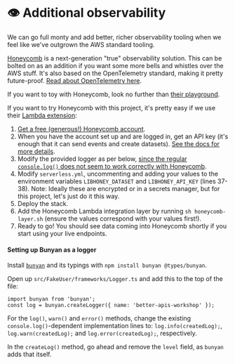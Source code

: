 # 👁️ Additional observability

We can go full monty and add better, richer observability tooling when we feel like we've outgrown the AWS standard tooling.

[Honeycomb](https://www.honeycomb.io) is a next-generation "true" observability solution. This can be bolted on as an addition if you want some more bells and whistles over the AWS stuff. It's also based on the OpenTelemetry standard, making it pretty future-proof. [Read about OpenTelemetry here](https://leaddev.com/monitoring-observability/rise-opentelemetry).

If you want to toy with Honeycomb, look no further than [their playground](https://www.honeycomb.io/play/).

If you want to try Honeycomb with this project, it's pretty easy if we use their [Lambda extension](https://github.com/honeycombio/honeycomb-lambda-extension):

1. [Get a free (generous!) Honeycomb account](https://www.honeycomb.io).
2. When you have the account set up and are logged in, get an API key (it's enough that it can send events and create datasets). [See the docs for more details](https://docs.honeycomb.io/api/api-keys/).
3. Modify the provided logger as per below, [since the regular `console.log()` does not seem to work correctly with Honeycomb](https://docs.honeycomb.io/getting-data-in/integrations/aws/aws-lambda/#javascript).
4. Modify `serverless.yml`, uncommenting and adding your values to the environment variables `LIBHONEY_DATASET` and `LIBHONEY_API_KEY` (lines 37-38). Note: Ideally these are encrypted or in a secrets manager, but for this project, let's just do it this way.
5. Deploy the stack.
6. Add the Honeycomb Lambda integration layer by running `sh honeycomb-layer.sh` (ensure the values correspond with your values first!).
7. Ready to go! You should see data coming into Honeycomb shortly if you start using your live endpoints.

#### Setting up Bunyan as a logger

Install [`bunyan`](https://github.com/trentm/node-bunyan) and its typings with `npm install bunyan @types/bunyan`.

Open up `src/FakeUser/frameworks/Logger.ts` and add this to the top of the file:

```
import bunyan from 'bunyan';
const log = bunyan.createLogger({ name: 'better-apis-workshop' });
```

For the `log()`, `warn()` and `error()` methods, change the existing `console.log()`-dependent implementation lines to: `log.info(createdLog);`, `log.warn(createdLog);` and `log.error(createdLog);`, respectively.

In the `createLog()` method, go ahead and remove the `level` field, as `bunyan` adds that itself.
